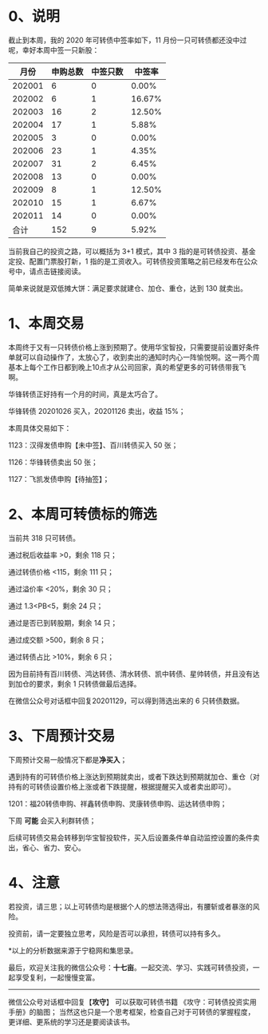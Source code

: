 # 0、说明

截止到本周，我的 2020 年可转债中签率如下，11 月份一只可转债都还没中过呢，幸好本周中签一只新股：

| 月份   | 申购总数 | 中签只数 | 中签率 |
| ------ | -------- | -------- | ------ |
| 202001 | 6        | 0        | 0.00%  |
| 202002 | 6        | 1        | 16.67% |
| 202003 | 16       | 2        | 12.50% |
| 202004 | 17       | 1        | 5.88%  |
| 202005 | 3        | 0        | 0.00%  |
| 202006 | 23       | 1        | 4.35%  |
| 202007 | 31       | 2        | 6.45%  |
| 202008 | 13       | 0        | 0.00%  |
| 202009 | 8        | 1        | 12.50% |
| 202010 | 15       | 1        | 6.67%  |
| 202011 | 14       | 0        | 0.00%  |
| 合计   | 152      | 9        | 5.92%  |

当前我自己的投资之路，可以概括为 3+1 模式，其中 3 指的是可转债投资、基金定投、配置门票股打新，1 指的是工资收入。可转债投资策略之前已经发布在公众号中，请点击链接阅读。

简单来说就是双低摊大饼：满足要求就建仓、加仓、重仓，达到 130 就卖出。

# 1、本周交易

本周终于又有一只转债价格上涨到预期了。使用华宝智投，只需要提前设置好条件单就可以自动操作了，太放心了，收到卖出的通知时内心一阵愉悦啊。这一两个周基本上每个工作日都到晚上10点才从公司回家，真的希望更多的可转债带我飞啊。

华锋转债正好持有一个月的时间，真是太巧合了。

华锋转债 20201026 买入，20201126 卖出，收益 15%；

本周具体交易如下：

1123：汉得发债申购【未中签】、百川转债买入 50 张；

1126：华锋转债卖出 50 张；

1127：飞凯发债申购【待抽签】；

# 2、本周可转债标的筛选

当前共 318 只可转债。

通过税后收益率 >0，剩余 118 只；

通过转债价格 <115，剩余 111 只；

通过溢价率 <20%，剩余 30 只；

通过 1.3<PB<5，剩余 24 只；

通过是否已到转股期，剩余 14 只；

通过成交额 >500，剩余 8 只；

通过转债占比 >10%，剩余 6 只；

因为目前持有百川转债、鸿达转债、清水转债、凯中转债、星帅转债，并且没有达到加仓的要求，剩余 1 只转债做最后选择。

在微信公众号对话框中回复20201129，可以得到筛选出来的 6 只转债数据。

# 3、下周预计交易

下周预计交易一般情况下都是**净买入**；

遇到持有的可转债价格上涨达到预期就卖出，或者下跌达到预期就加仓、重仓（对持有的可转债设置价格上涨或者下跌提醒，根据提醒买入或者卖出即可）。

1201：福20转债申购、祥鑫转债申购、灵康转债申购、运达转债申购；

下周 **可能** 会买入利群转债；

后续可转债交易会转移到华宝智投软件，买入后设置条件单自动监控设置的条件卖出，省心、省力、安心。

# 4、注意

若投资，请三思；以上可转债均是根据个人的想法筛选得出，有腰斩或者暴涨的风险。

投资前，请一定要独立思考，风险是否可以承担，转债可以持有多久。

*以上的分析数据来源于宁稳网和集思录。

最后，欢迎关注我的微信公众号：**十七亩**。一起交流、学习、实践可转债投资，一起享受复利，一起慢慢变富。

---

微信公众号对话框中回复【**攻守**】 可以获取可转债书籍 《攻守：可转债投资实用手册》的脑图； 当然这也只是一个思考框架，检查自己对于可转债的掌握程度，更详细、更系统的学习还是要阅读该书。 
